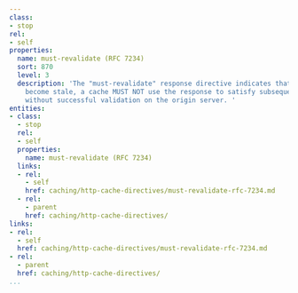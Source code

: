 ```yaml
---
class:
- stop
rel:
- self
properties:
  name: must-revalidate (RFC 7234)
  sort: 870
  level: 3
  description: 'The "must-revalidate" response directive indicates that once it has
    become stale, a cache MUST NOT use the response to satisfy subsequent requests
    without successful validation on the origin server. '
entities:
- class:
  - stop
  rel:
  - self
  properties:
    name: must-revalidate (RFC 7234)
  links:
  - rel:
    - self
    href: caching/http-cache-directives/must-revalidate-rfc-7234.md
  - rel:
    - parent
    href: caching/http-cache-directives/
links:
- rel:
  - self
  href: caching/http-cache-directives/must-revalidate-rfc-7234.md
- rel:
  - parent
  href: caching/http-cache-directives/
...
```

